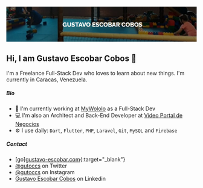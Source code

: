 ![banner](https://raw.githubusercontent.com/gutoccs/gutoccs/main/top_image.jpg)

## Hi, I am Gustavo Escobar Cobos :wave:

I'm a Freelance Full-Stack Dev who loves to learn about new things. I'm currently in Caracas, Venezuela.

##### Bio

- 🏢 I'm currently working at [MyWololo](https://mywololo.com) as a Full-Stack Dev
- 💻 I'm also an Architect and Back-End Developer at [Video Portal de Negocios](https://videoportaldenegocios.es/)
- ⚙️ I use daily: `Dart`, `Flutter`, `PHP`, `Laravel`, `Git`, `MySQL` and `Firebase`

##### Contact
- [go][gustavo-escobar.com](https://gustavo-escobar.com){:target="_blank"}
- [@gutoccs](https://twitter.com/gutoccs) on Twitter
- [@gutoccs](https://instagram.com/gutoccs) on Instagram
- [Gustavo Escobar Cobos](https://www.linkedin.com/in/gutoccs/) on Linkedin
